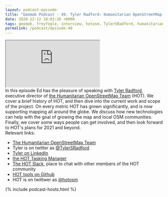 ```yaml
--- 
layout: podcast-episode
title: "Geomob Podcast - 49. Tyler Radford: Humanitarian OpenStreetMap Team (HOT)"
date: 2020-12-12 18:03:26 +0000
tags: geomob, freyfogle, interview, hotosm, TylerSRadford, humanitarianopenstreetmapteam, openstreetmap
permalink: /podcast/episode-49
---
```


<iframe class="castos-iframe-player" src="https://5e2e9055a029d5-78101471.castos.com/player/299437"></iframe>

<div class="pt20">
In this episode Ed has the pleasure of speaking with <a href="https://twitter.com/TylerSRadford">Tyler Radford</a>, executive director of
<a href="https://www.hotosm.org">the Humanitarian OpenStreetMap Team</a> (HOT). 
We cover a brief history of HOT, and then dive into the current work and scope
of the project. On every metric HOT has grown significantly, and is
now supporting mapping all around the globe. We discuss how new technologies
can help with the goal of growing the map and local OSM communities.
Finally, we cover some ways people can get involved, and then look forward to
HOT's plans for 2021 and beyond.
</div>

<div class="pt20">
  Relevant links:
  <ul>
    <li class="pt10"><a href="https://www.hotosm.org">The Humanitarian OpenStreetMap Team</a></li>
    <li class="pt10">Tyler is on twitter as <a href="https://twitter.com/TylerSRadford">@TylerSRadford</a></li>
    <li class="pt10"><a href="https://www.linkedin.com/in/tylerradford/">Tyler on LinkedIn</a></li>
    <li class="pt10"><a href="https://tasks.hotosm.org">the HOT Tasking Manager</a></li>
    <li class="pt10"><a href="https://slack.hotosm.org">The HOT Slack</a>, place to chat with other members of the HOT community</li>
    <li class="pt10"><a href="https://github.com/hotosm">HOT tools on Github</a></li>
    <li class="pt10">HOT is on twittwer as <a href="https://twitter.com/hotosm">@hotosm</a></li>
  </ul>  
</div>

{% include podcast-hosts.html %}












